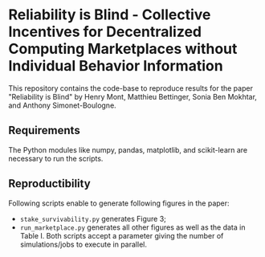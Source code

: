 # Reliability is Blind - Collective Incentives for Decentralized Computing Marketplaces without Individual Behavior Information

This repository contains the code-base to reproduce results for the paper "Reliability is Blind" by Henry Mont, Matthieu Bettinger, Sonia Ben Mokhtar, and Anthony Simonet-Boulogne.

## Requirements

The Python modules like numpy, pandas, matplotlib, and scikit-learn are necessary to run the scripts.

## Reproductibility

Following scripts enable to generate following figures in the paper:
- `stake_survivability.py` generates Figure 3;
- `run_marketplace.py` generates all other figures as well as the data in Table I.
Both scripts accept a parameter giving the number of simulations/jobs to execute in parallel.